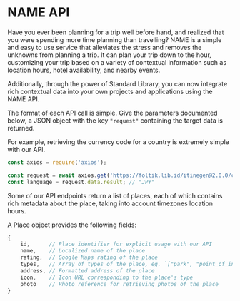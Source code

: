 # NAME API

Have you ever been planning for a trip well before hand, and realized
that you were spending more time planning than travelling? 
NAME is a simple and easy to use service that alleviates the
stress and removes the unknowns from planning a trip.
It can plan your trip down to the hour, customizing your trip
based on a variety of contextual information such as location hours,
hotel availability, and nearby events.

Additionally, through the power of Standard Library, you can now integrate 
rich contextual data into your own projects and applications using the NAME API.

The format of each API call is simple. Give the parameters documented below, a
JSON object with the key `"request"` containing the target data is returned.

For example, retrieving the currency code for a country is extremely simple with
our API.
```javascript
const axios = require('axios');

const request = await axios.get('https://foltik.lib.id/itinegen@2.0.0/currency?country=jpn');
const language = request.data.result; // "JPY"
```

Some of our API endpoints return a list of places, each of which contains
rich metadata about the place, taking into account timezones location hours.

A Place object provides the following fields:
```javascript
{
    id,      // Place identifier for explicit usage with our API
    name,    // Localized name of the place
    rating,  // Google Maps rating of the place
    types,   // Array of types of the place, eg. `["park", "point_of_interest"]`
    address, // Formatted address of the place
    icon,    // Icon URL corresponding to the place's type
    photo    // Photo reference for retrieving photos of the place
}
```
